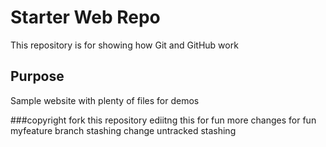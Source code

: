 # Starter Web Repo

This repository is for showing how Git and GitHub work

## Purpose

Sample website with plenty of files for demos

###copyright
fork this repository
ediitng this for fun
more changes for fun myfeature branch
stashing change 
untracked stashing
